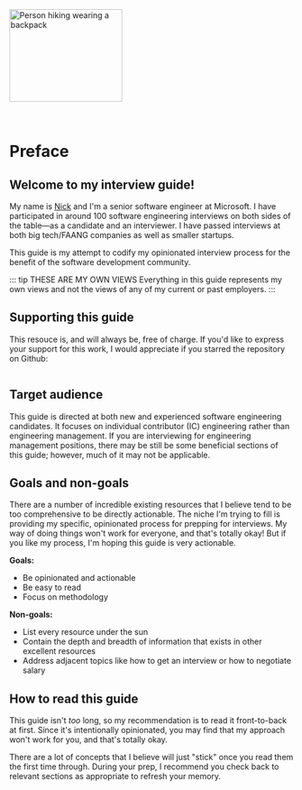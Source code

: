 <img style="margin: 0 auto; max-width:15rem; margin-bottom: 2rem" alt="Person hiking wearing a backpack" width="200" height="164" src="/before.svg" />

# Preface

<star />

## Welcome to my interview guide!

My name is [Nick](https://nick.scialli.me) and I'm a senior software engineer at Microsoft. I have participated in around 100 software engineering interviews on both sides of the table&mdash;as a candidate and an interviewer. I have passed interviews at both big tech/FAANG companies as well as smaller startups.

This guide is my attempt to codify my opinionated interview process for the benefit of the software development community.

::: tip THESE ARE MY OWN VIEWS
Everything in this guide represents my own views and not the views of any of my current or past employers.
:::

## Supporting this guide

This resouce is, and will always be, free of charge. If you'd like to express your support for this work, I would appreciate if you starred the repository on Github:

<div style="display: flex; gap: 2rem; justify-content: center">

<star />

</div>

## Target audience

This guide is directed at both new and experienced software engineering candidates. It focuses on individual contributor (IC) engineering rather than engineering management. If you are interviewing for engineering management positions, there may be still be some beneficial sections of this guide; however, much of it may not be applicable.

## Goals and non-goals

There are a number of incredible existing resources that I believe tend to be too comprehensive to be directly actionable. The niche I'm trying to fill is providing my specific, opinionated process for prepping for interviews. My way of doing things won't work for everyone, and that's totally okay! But if you like my process, I'm hoping this guide is very actionable.

**Goals:**

- Be opinionated and actionable
- Be easy to read
- Focus on methodology

**Non-goals:**

- List every resource under the sun
- Contain the depth and breadth of information that exists in other excellent resources
- Address adjacent topics like how to get an interview or how to negotiate salary

## How to read this guide

This guide isn't _too_ long, so my recommendation is to read it front-to-back at first. Since it's intentionally opinionated, you may find that my approach won't work for you, and that's totally okay.

There are a lot of concepts that I believe will just "stick" once you read them the first time through. During your prep, I recommend you check back to relevant sections as appropriate to refresh your memory.

<foot />

